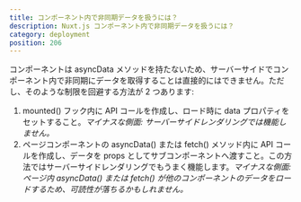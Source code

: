 ```yaml
---
title: コンポーネント内で非同期データを扱うには？
description: Nuxt.js コンポーネント内で非同期データを扱うには？
category: deployment
position: 206
---
```


コンポーネントは asyncData メソッドを持たないため、サーバーサイドでコンポーネント内で非同期にデータを取得することは直接的にはできません。ただし、そのような制限を回避する方法が 2 つあります:

1. mounted() フック内に API コールを作成し、ロード時に data プロパティをセットすること。_マイナスな側面: サーバーサイドレンダリングでは機能しません。_
2. ページコンポーネントの asyncData() または fetch() メソッド内に API コールを作成し、データを props としてサブコンポーネントへ渡すこと。この方法ではサーバーサイドレンダリングでもうまく機能します。_マイナスな側面: ページ内 asyncData() または fetch() が他のコンポーネントのデータをロードするため、可読性が落ちるかもしれません。_
